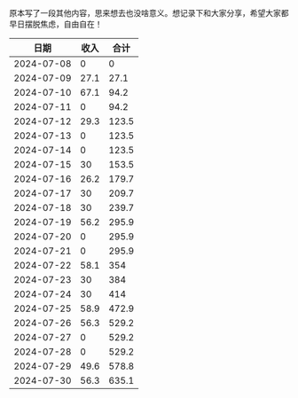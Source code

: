 原本写了一段其他内容，思来想去也没啥意义。想记录下和大家分享，希望大家都早日摆脱焦虑，自由自在！

|     日期    | 收入  | 合计 |
|     ---    | ---  |  --- |
| 2024-07-08 |  0   | 0    |
| 2024-07-09 | 27.1 | 27.1 |
| 2024-07-10 | 67.1 | 94.2 |
| 2024-07-11 | 0 | 94.2 |
| 2024-07-12 | 29.3 | 123.5 |
| 2024-07-13 | 0| 123.5 |
| 2024-07-14 | 0| 123.5 |
| 2024-07-15 | 30| 153.5 |
| 2024-07-16 | 26.2| 179.7 |
| 2024-07-17 | 30| 209.7 |
| 2024-07-18 | 30| 239.7 |
| 2024-07-19 | 56.2| 295.9 |
| 2024-07-20 | 0| 295.9 |
| 2024-07-21 | 0| 295.9 |
| 2024-07-22 | 58.1| 354 |
| 2024-07-23 | 30| 384 |
| 2024-07-24 | 30| 414 |
| 2024-07-25 | 58.9| 472.9 |
| 2024-07-26 | 56.3| 529.2 |
| 2024-07-27 | 0| 529.2 |
| 2024-07-28 | 0| 529.2 |
| 2024-07-29 | 49.6| 578.8 |
| 2024-07-30 | 56.3| 635.1 |
